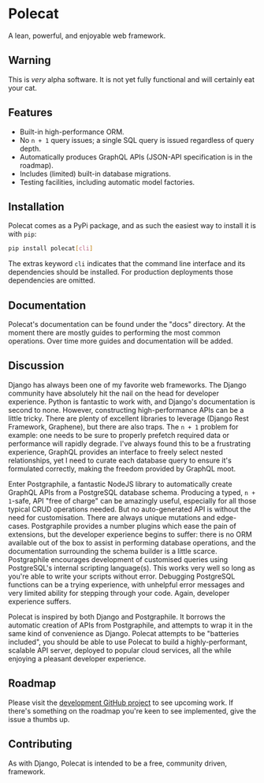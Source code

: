 # Polecat

A lean, powerful, and enjoyable web framework.

## Warning

This is *very* alpha software. It is not yet fully functional and will
certainly eat your cat.

## Features

 * Built-in high-performance ORM.
 * No `n + 1` query issues; a single SQL query is issued regardless of
   query depth.
 * Automatically produces GraphQL APIs (JSON-API specification is in
   the roadmap).
 * Includes (limited) built-in database migrations.
 * Testing facilities, including automatic model factories.
 
## Installation

Polecat comes as a PyPi package, and as such the easiest way to
install it is with `pip`:

``` bash
pip install polecat[cli]
```

The extras keyword `cli` indicates that the command line interface and
its dependencies should be installed. For production deployments those
dependencies are omitted.

## Documentation

Polecat's documentation can be found under the "docs" directory. At
the moment there are mostly guides to performing the most common
operations. Over time more guides and documentation will be added.

## Discussion

Django has always been one of my favorite web frameworks. The Django
community have absolutely hit the nail on the head for developer
experience. Python is fantastic to work with, and Django's
documentation is second to none. However, constructing
high-performance APIs can be a little tricky. There are plenty of
excellent libraries to leverage (Django Rest Framework, Graphene), but
there are also traps. The `n + 1` problem for example: one needs to be
sure to properly prefetch required data or performance will rapidly
degrade. I've always found this to be a frustrating experience,
GraphQL provides an interface to freely select nested relationships,
yet I need to curate each database query to ensure it's formulated
correctly, making the freedom provided by GraphQL moot.

Enter Postgraphile, a fantastic NodeJS library to automatically create
GraphQL APIs from a PostgreSQL database schema. Producing a typed,
`n + 1`-safe, API "free of charge" can be amazingly useful, especially
for all those typical CRUD operations needed. But no auto-generated
API is without the need for customisation. There are always unique
mutations and edge-cases. Postgraphile provides a number plugins which
ease the pain of extensions, but the developer experience begins to
suffer: there is no ORM available out of the box to assist in
performing database operations, and the documentation surrounding the
schema builder is a little scarce. Postgraphile encourages development
of customised queries using PostgreSQL's internal scripting
language(s). This works very well so long as you're able to write your
scripts without error. Debugging PostgreSQL functions can be a trying
experience, with unhelpful error messages and very limited ability for
stepping through your code. Again, developer experience suffers.

Polecat is inspired by both Django and Postgraphile. It borrows the
automatic creation of APIs from Postgraphile, and attempts to wrap it
in the same kind of convenience as Django. Polecat attempts to be
"batteries included", you should be able to use Polecat to build a
highly-performant, scalable API server, deployed to popular cloud
services, all the while enjoying a pleasant developer experience.

## Roadmap

Please visit the [development GitHub
project](https://github.com/furious-luke/polecat/projects/1) to see
upcoming work. If there's something on the roadmap you're keen to see
implemented, give the issue a thumbs up.

## Contributing

As with Django, Polecat is intended to be a free, community driven,
framework.
